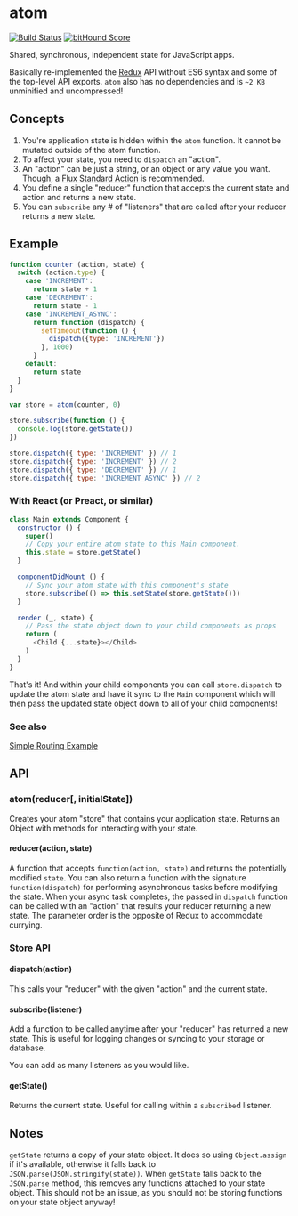 # atom

[![Build Status](https://travis-ci.org/staydecent/atom.svg?branch=master)](https://travis-ci.org/staydecent/atom) [![bitHound Score](https://www.bithound.io/github/staydecent/atom/badges/score.svg)](https://www.bithound.io/github/staydecent/atom)

Shared, synchronous, independent state for JavaScript apps.

Basically re-implemented the [Redux](http://gaearon.github.io/redux/) API without ES6 syntax and some of the top-level API exports. `atom` also has no dependencies and is `~2 KB` unminified and uncompressed!

## Concepts

1. You're application state is hidden within the `atom` function. It cannot be
   mutated outside of the atom function.
2. To affect your state, you need to `dispatch` an "action".
3. An "action" can be just a string, or an object or any value you want. Though, a [Flux Standard Action](https://github.com/acdlite/flux-standard-action) is recommended.
4. You define a single "reducer" function that accepts the current state and action and returns a new state.
5. You can `subscribe` any # of "listeners" that are called after your reducer returns a new state.

## Example

```javascript
function counter (action, state) {
  switch (action.type) {
    case 'INCREMENT':
      return state + 1
    case 'DECREMENT':
      return state - 1
    case 'INCREMENT_ASYNC':
      return function (dispatch) {
        setTimeout(function () {
          dispatch({type: 'INCREMENT'})
        }, 1000)
      }
    default:
      return state
  }
}

var store = atom(counter, 0)

store.subscribe(function () {
  console.log(store.getState())
})

store.dispatch({ type: 'INCREMENT' }) // 1
store.dispatch({ type: 'INCREMENT' }) // 2
store.dispatch({ type: 'DECREMENT' }) // 1
store.dispatch({ type: 'INCREMENT_ASYNC' }) // 2
```

### With React (or Preact, or similar)

```javascript
class Main extends Component {
  constructor () {
    super()
    // Copy your entire atom state to this Main component.
    this.state = store.getState()
  }

  componentDidMount () {
    // Sync your atom state with this component's state
    store.subscribe(() => this.setState(store.getState()))
  }

  render (_, state) {
    // Pass the state object down to your child components as props
    return (
      <Child {...state}></Child>
    )
  }
}
```

That's it! And within your child components you can call `store.dispatch` to update the atom state and have it sync to the `Main` component which will then pass the updated state object down to all of your child components!

### See also
[Simple Routing Example](https://github.com/staydecent/atom-routing-example)

## API

### atom(reducer[, initialState])

Creates your atom "store" that contains your application state. Returns an Object with methods for interacting with your state.

#### reducer(action, state)

A function that accepts `function(action, state)` and returns the potentially modified `state`. You can also return a function with the signature `function(dispatch)` for performing asynchronous tasks before modifying the state. When your async task completes, the passed in `dispatch` function can be called with an "action" that results your reducer returning a new state. The parameter order is the opposite of Redux to accommodate currying.

### Store API

#### dispatch(action)

This calls your "reducer" with the given "action" and the current state.

#### subscribe(listener)

Add a function to be called anytime after your "reducer" has returned a new state. This is useful for logging changes or syncing to your storage or database.

You can add as many listeners as you would like.

#### getState()

Returns the current state. Useful for calling within a `subscribe`d listener.


## Notes

`getState` returns a copy of your state object. It does so using `Object.assign` if it's available, otherwise it falls back to `JSON.parse(JSON.stringify(state))`. When `getState` falls back to the `JSON.parse` method, this removes any functions attached to your state object. This should not be an issue, as you should not be storing functions on your state object anyway!
